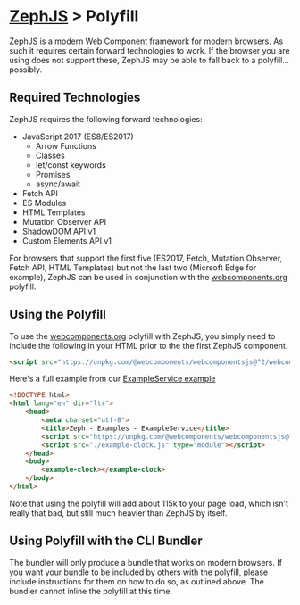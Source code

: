 # [ZephJS](../README.md) > Polyfill

ZephJS is a modern Web Component framework for modern browsers. As such it requires certain forward technologies to work.  If the browser you are using does not support these, ZephJS may be able to fall back to a polyfill... possibly.

## Required Technologies

ZephJS requires the following forward technologies:

 - JavaScript 2017 (ES8/ES2017)
   - Arrow Functions
   - Classes
   - let/const keywords
   - Promises
   - async/await
 - Fetch API
 - ES Modules
 - HTML Templates
 - Mutation Observer API
 - ShadowDOM API v1
 - Custom Elements API v1

For browsers that support the first five (ES2017, Fetch, Mutation Observer, Fetch API, HTML Templates) but not the last two (Micrsoft Edge for example), ZephJS can be used in conjunction with the [webcomponents.org](https://www.webcomponents.org/introduction) polyfill.

## Using the Polyfill

To use the [webcomponents.org](https://www.webcomponents.org/introduction) polyfill with ZephJS, you simply need to include the following in your HTML prior to the the first ZephJS component.

```html
<script src="https://unpkg.com/@webcomponents/webcomponentsjs@^2/webcomponents-loader.js"></script>
```

Here's a full example from our [ExampleService example](./examples/EXampleService)

```html
<!DOCTYPE html>
<html lang="en" dir="ltr">
	<head>
		<meta charset="utf-8">
		<title>Zeph - Examples - ExampleService</title>
		<script src="https://unpkg.com/@webcomponents/webcomponentsjs@^2/webcomponents-loader.js"></script>
		<script src="./example-clock.js" type="module"></script>
	</head>
	<body>
		<example-clock></example-clock>
	</body>
</html>
```

Note that using the polyfill will add about 115k to your page load, which isn't really that bad, but still much heavier than ZephJS by itself.

## Using Polyfill with the CLI Bundler

The bundler will only produce a bundle that works on modern browsers.  If you want your bundle to be included by others with the polyfill, please include instructions for them on how to do so, as outlined above.  The bundler cannot inline the polyfill at this time.

